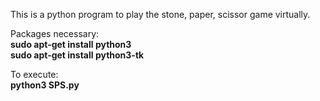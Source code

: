 This is a python program to play the stone, paper, scissor game virtually.

Packages necessary:\
**sudo apt-get install python3**\
**sudo apt-get install python3-tk**

To execute:\
**python3 SPS.py**
